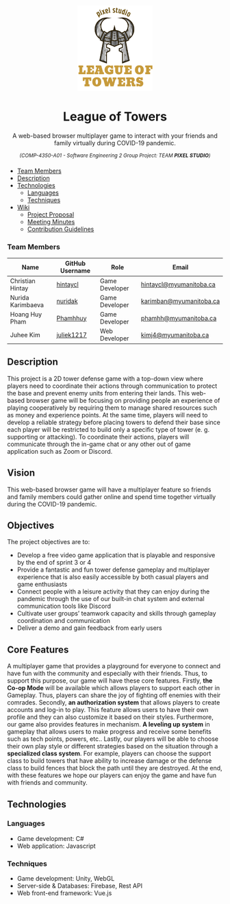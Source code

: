 <div align="center">
        <img height="200px" src="./docs/logo.jpeg" alt="League of Towers logo" />
</div>

<h1 align="center">League of Towers</h1>
  <p align="center">A web-based browser multiplayer game to interact with your friends and family virtually during COVID-19 pandemic.<p>
  <p align="center">
    <sup>
      <i> (COMP-4350-A01 - Software Engineering 2 Group Project: TEAM <b>PIXEL STUDIO</b>) </i>
    </sup>
  </p>
  
- [Team Members](#team-members)
- [Description](#description)
- [Technologies ](#technologies)
  * [Languages](#languages)
  * [Techniques](#techniques)
- [Wiki](https://github.com/Software-Engineering-2-Pixel-Studio/pixelstudio/wiki)
  * [Project Proposal](https://github.com/Software-Engineering-2-Pixel-Studio/pixelstudio/wiki/Project-Proposal)
  * [Meeting Minutes](https://github.com/Software-Engineering-2-Pixel-Studio/pixelstudio/wiki/Meeting-Minutes)
  * [Contribution Guidelines](https://github.com/Software-Engineering-2-Pixel-Studio/pixelstudio/wiki/Contribution-Guidelines)

### Team Members
| Name | GitHub Username | Role | Email
| --- | --- | --- | --- |
| Christian Hintay | [hintaycl](https://github.com/hintaycl) | Game Developer | hintaycl@myumanitoba.ca
| Nurida Karimbaeva | [nuridak](https://github.com/nuridak)| Game Developer | karimban@myumanitoba.ca
| Hoang Huy Pham | [Phamhhuy](https://github.com/Phamhhuy)| Game Developer | phamhh@myumanitoba.ca
| Juhee Kim | [juliek1217](https://github.com/juliek1217)| Web Developer | kimj4@myumanitoba.ca

## Description
This project is a 2D tower defense game with a top-down view where players need to coordinate their actions through communication to protect the base and prevent enemy units from entering their lands. This web-based browser game will be focusing on providing people an experience of playing cooperatively by requiring them to manage shared resources such as money and experience points. At the same time, players will need to develop a reliable strategy before placing towers to defend their base since each player will be restricted to build only a specific type of tower (e. g. supporting or attacking). To coordinate their actions, players will communicate through the in-game chat or any other out of game application such as Zoom or Discord.

## **Vision**
This web-based browser game will have a multiplayer feature so friends and family members could gather online and spend time together virtually during the COVID-19 pandemic.

## Objectives
The project objectives are to:
- Develop a free video game application that is playable and responsive by the end of sprint 3 or 4
- Provide a fantastic and fun tower defense gameplay and multiplayer experience that is also easily accessible by both casual players and game enthusiasts
- Connect people with a leisure activity that they can enjoy during the pandemic through the use of our built-in chat system and external communication tools like Discord
- Cultivate user groups’ teamwork capacity and skills through gameplay coordination and communication
- Deliver a demo and gain feedback from early users

## Core Features
A multiplayer game that provides a playground for everyone to connect and have fun with the community and especially with their friends. Thus, to support this purpose, our game will have these core features. Firstly, **the Co-op Mode** will be available which allows players to support each other in Gameplay. Thus, players can share the joy of fighting off enemies with their comrades. Secondly, **an authorization system** that allows players to create accounts and log-in to play. This feature allows users to have their own profile and they can also customize it based on their styles. Furthermore, our game also provides features in mechanism. **A leveling up system** in gameplay that allows users to make progress and receive some benefits such as tech points, powers, etc.. Lastly, our players will be able to choose their own play style or different strategies based on the situation through a **specialized class system**. For example, players can choose the support class to build towers that have ability to increase damage or the defense class to build fences that block the path until they are destroyed. At the end, with these features we hope our players can enjoy the game and have fun with friends and community.

## Technologies 
### Languages
- Game development: C#
- Web application: Javascript

### Techniques
- Game development: Unity, WebGL
- Server-side & Databases: Firebase, Rest API
- Web front-end framework: Vue.js